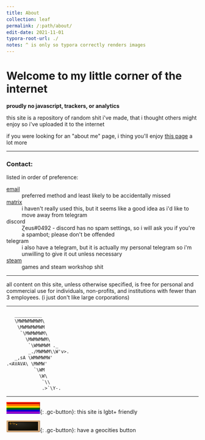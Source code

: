 ```yaml
---
title: About
collection: leaf
permalink: /:path/about/
edit-date: 2021-11-01
typora-root-url: ./
notes: ^ is only so typora correctly renders images
---
```


# Welcome to my little corner of the internet

**proudly no javascript, trackers, or analytics**

this site is a repository of random shit i've made, that i thought others might enjoy so i've uploaded it to the internet

if you were looking for an "about me" page, i thing you'll enjoy [this page](/stadt/about/) a lot more

---

### Contact:

listed in order of preference:

<dl>
    <dt>
        <a href="mailto:zeusofthecrows+site(a)gmail.com?body=remember%20to%20replace%20the%20%40!">email</a>
    </dt>
    <dd>
        preferred method and least likely to be accidentally missed
    </dd>
    <dt>
        <a href="https://matrix.to/#/@zeusofthecrows:matrix.org">matrix</a>
    </dt>
    <dd>
        i haven't really used this, but it seems like a good idea as i'd like to move away from telegram
    </dd>
    <dt>discord</dt>
    <dd>
        Ɀeus#0492 - discord has no spam settings, so i will ask you if you're a spambot; please don't be offended
    </dd>
    <dt>telegram</dt>
    <dd>
        i also have a telegram, but it is actually my personal telegram so i'm unwilling to give it out unless necessary
    </dd>
    <dt>
        <a href="https://steamcommunity.com/id/zeusofthecrows/">steam</a>
    </dt>
    <dd>
        games and steam workshop shit
    </dd>
</dl>

---

all content on this site, unless otherwise specified, is free for personal and commercial use for individuals, non-profits, and institutions with fewer than 3 employees. (i just don't like large corporations)

---

       __________
       \MWMWMWMWM\
        \MWMWMWMWM
         `\MWMWMWM\
           \MWMWMWM\
            `\WMWMWM ._
            _./MWMWM\\W'v>.
       _,sA \WMWMWMW'
    .<AVAVA\ \MWMW'
              `\WM
                \W\
                 `\\
                 .>`\Y-.

---



![rainbow 88×31 banner](/stadt/assets/images/buttons/other/rainbow.png){: .gc-button}: this site is lgbt+ friendly

![zeus 88×31 banner](/stadt/assets/images/buttons/my-links/zeus-term.png){: .gc-button}: have a geocities button
